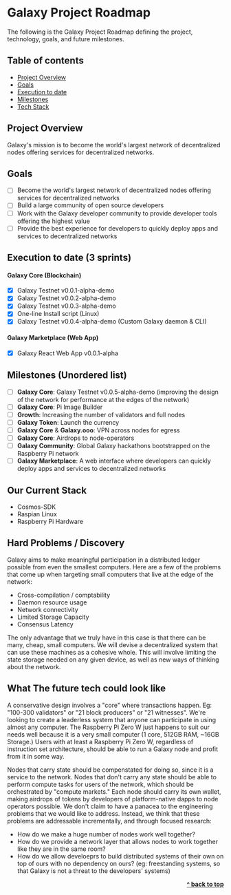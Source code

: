 # Galaxy Project Roadmap

The following is the Galaxy Project Roadmap defining the project, technology, goals, and future milestones.

## Table of contents

- [Project Overview](#overview)
- [Goals](#goals)
- [Execution to date](#execution-to-date)
- [Milestones](#milestones)
- [Tech Stack](#tech-stack)

## Project Overview

Galaxy's mission is to become the world's largest network of decentralized nodes offering services for decentralized networks.

## Goals

- [ ] Become the world's largest network of decentralized nodes offering services for decentralized networks
- [ ] Build a large community of open source developers
- [ ] Work with the Galaxy developer community to provide developer tools offering the highest value
- [ ] Provide the best experience for developers to quickly deploy apps and services to decentralized networks

## Execution to date (3 sprints)

#### Galaxy Core (Blockchain)
- [x] Galaxy Testnet v0.0.1-alpha-demo
- [x] Galaxy Testnet v0.0.2-alpha-demo
- [x] Galaxy Testnet v0.0.3-alpha-demo
- [x] One-line Install script (Linux)
- [x] Galaxy Testnet v0.0.4-alpha-demo (Custom Galaxy daemon & CLI)

#### Galaxy Marketplace (Web App)
- [x] Galaxy React Web App v0.0.1-alpha

## Milestones (Unordered list)

- [ ] **Galaxy Core**: Galaxy Testnet v0.0.5-alpha-demo (improving the design of the network for performance at the edges of the network)
- [ ] **Galaxy Core**: Pi Image Builder
- [ ] **Growth**: Increasing the number of validators and full nodes
- [ ] **Galaxy Token**: Launch the currency
- [ ] **Galaxy Core** & **Galaxy.ooo**: VPN across nodes for egress
- [ ] **Galaxy Core**: Airdrops to node-operators
- [ ] **Galaxy Community**: Global Galaxy hackathons bootstrapped on the Raspberry Pi network
- [ ] **Galaxy Marketplace**: A web interface where developers can quickly deploy apps and services to decentralized networks

## Our Current Stack
* Cosmos-SDK
* Raspian Linux
* Raspberry Pi Hardware

## Hard Problems / Discovery
Galaxy aims to make meaningful participation in a distributed ledger possible from even the smallest computers.  Here are a few of the problems that come up when targeting small computers that live at the edge of the network:

* Cross-compilation / comptability
* Daemon resource usage
* Network connectivity
* Limited Storage Capacity
* Consensus Latency

The only advantage that we truly have in this case is that there can be many, cheap, small computers.  We will  devise a decentralized system that can use these machines as a cohesive whole.  This will involve limiting the state storage needed on any given device, as well as new ways of thinking about the network.


## What The future tech could look like
A conservative design involves a "core" where transactions happen.  Eg:  "100-300 validators" or "21 block producers" or "21 witnesses".  We're looking to create a leaderless system that anyone can participate in using almost any computer.  The Raspberry Pi Zero W just happens to suit our needs well because it is a very small computer (1 core, 512GB RAM, ~16GB Storage.)  Users with at least a Raspberry Pi Zero W, regardless of instruction set architecture, should be able to run a Galaxy node and profit from it in some way.  

Nodes that carry state should be compenstated for doing so, since it is a service to the network.  Nodes that don't carry any state should be able to perform compute tasks for users of the network, which should be orchestrated by "compute markets."  Each node should carry its own wallet, making airdrops of tokens by developers of platform-native dapps to node operators possible.  We don't claim to have a panacea to the engineering problems that we would like to address.  Instead, we think that these problems are addressable incrementally, and through focused research:

* How do we make a huge number of nodes work well together?
* How do we provide a network layer that allows nodes to work together like they are in the same room?
* How do we allow develoeprs to build distributed systems of their own on top of ours with no dependency on ours?  (eg: freestanding systems, so that Galaxy is not a threat to the developers' systems)


<div align="right">
    <b><a href="#galaxy-project-roadmap">^ back to top</a></b>
</div>
